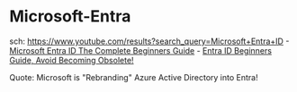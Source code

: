 # Microsoft-Entra
sch: https://www.youtube.com/results?search_query=Microsoft+Entra+ID - [Microsoft Entra ID The Complete Beginners Guide](https://youtu.be/ThT3n2Yass4) - [Entra ID Beginners Guide, Avoid Becoming Obsolete!](https://youtu.be/RnnnY0hr3vE)

Quote: Microsoft is "Rebranding" Azure Active Directory into Entra!
